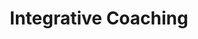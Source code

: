 ---
layout: services
slug: integrative-coaching
title: Integrative Coaching
subtitle: 
summary: Unleash your potential through integrated soul coaching, a tailored journey that harmonizes mind, body, and spirit, guiding you to deeper self-understanding and inner wisdom.
description: Embrace the transformative journey of integrative soul coaching at Wisdoms’ Way. As a certified Junian coach, my approach is rooted in the spirit of Anam Cara, or 'soul friend', a foundational belief in your innate wisdom and potential. Our coaching relationship provides a sacred space dedicated to exploring what truly matters to you and awakening the wisdom that lies within. This immersive process utilizes an array of insightful techniques—ranging from meditation and movement to tarot and natal chart readings. Together, we'll forge a path that harmonizes your mind, body, and spirit, leading you towards deeper self-understanding and a powerful connection with your inner wisdom. Step into your potential, and let's uncover the treasures of your soul.
featured-image: /uploads/coaching-mandala.jpg
what-to-expect:
  - The coaching process begins with a free consultation call to see if we're a good match. 
  - Sessions are about one hour in length and cost is $65 per session. Packages at discounted rates are available.
  - Depending on your need, coaching will last 6-8 sessions. 
  - Coaching can involve incorporate meditation, movement, and tarot and natal chart readings.
  - Laborum veniam aute quis consectetur.
faqs:
  - question: What is Jungian Coaching?
    answer: Jungian Coaching is a one-on-one relationship to explore your self’s path incorporating influences from all sources that inspire Wisdoms’ Way.
  - question: How do I know if this is right for me? 
    answer: veniam aute quis consectetur
  - question: adipisicing laborum consectetur
    answer: non pariatur do cupidatat
  - question: commodo in non pariatur
    answer: reprehenderit enim proident
---